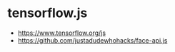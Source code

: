 # tensorflow.js

* https://www.tensorflow.org/js
* https://github.com/justadudewhohacks/face-api.js
